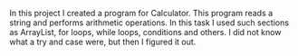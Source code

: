 In this project I created a program for Calculator. 
This program reads a string and performs arithmetic operations.
In this task I used such sections as ArrayList, for loops, while loops, conditions and others.
I did not know what a try and case were, but then I figured it out.
